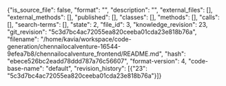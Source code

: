 {"is_source_file": false, "format": "", "description": "", "external_files": [], "external_methods": [], "published": [], "classes": [], "methods": [], "calls": [], "search-terms": [], "state": 2, "file_id": 3, "knowledge_revision": 23, "git_revision": "5c3d7bc4ac72055ea820ceeba01cda23e818b76a", "filename": "/home/kavia/workspace/code-generation/chennailocalventure-16544-9efea7b8/chennailocalventure_frontend/README.md", "hash": "ebece526bc2eadd78ddd787a76c56607", "format-version": 4, "code-base-name": "default", "revision_history": [{"23": "5c3d7bc4ac72055ea820ceeba01cda23e818b76a"}]}